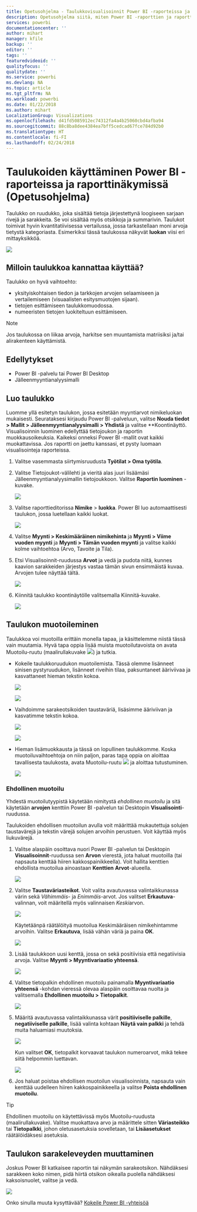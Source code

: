 ```yaml
---
title: Opetusohjelma - Taulukkovisualisoinnit Power BI -raporteissa ja raporttinäkymissä (Opetusohjelma)
description: Opetusohjelma siitä, miten Power BI -raporttien ja raporttinäkymien taulukkovisualisointien kanssa työskennellään ja miten sarakkeiden leveyksiä muutetaan.
services: powerbi
documentationcenter: ''
author: mihart
manager: kfile
backup: ''
editor: ''
tags: ''
featuredvideoid: ''
qualityfocus: ''
qualitydate: ''
ms.service: powerbi
ms.devlang: NA
ms.topic: article
ms.tgt_pltfrm: NA
ms.workload: powerbi
ms.date: 01/22/2018
ms.author: mihart
LocalizationGroup: Visualizations
ms.openlocfilehash: d41fd5085912ec74312fa4a4b25060cbd4afba94
ms.sourcegitcommit: 88c8ba8dee4384ea7bff5cedcad67fce784d92b0
ms.translationtype: HT
ms.contentlocale: fi-FI
ms.lasthandoff: 02/24/2018
---
```

# <a name="working-with-tables-in-power-bi-reports-and-dashboards-tutorial"></a>Taulukoiden käyttäminen Power BI -raporteissa ja raporttinäkymissä (Opetusohjelma)
Taulukko on ruudukko, joka sisältää tietoja järjestettynä loogiseen sarjaan rivejä ja sarakkeita. Se voi sisältää myös otsikkoja ja summarivin. Taulukot toimivat hyvin kvantitatiivisessa vertailussa, jossa tarkastellaan moni arvoja tietystä kategoriasta. Esimerkiksi tässä taulukossa näkyvät **luokan** viisi eri mittayksikköä.

![](media/power-bi-visualization-tables/table.png)

## <a name="when-to-use-a-table"></a>Milloin taulukkoa kannattaa käyttää?
Taulukko on hyvä vaihtoehto:

* yksityiskohtaisen tiedon ja tarkkojen arvojen selaamiseen ja vertailemiseen (visuaalisten esitysmuotojen sijaan).
* tietojen esittämiseen taulukkomuodossa.
* numeeristen tietojen luokiteltuun esittämiseen.   

> [!NOTE]
> Jos taulukossa on liikaa arvoja, harkitse sen muuntamista matriisiksi ja/tai alirakenteen käyttämistä.
> 
> 
## <a name="prerequisites"></a>Edellytykset
 - Power BI -palvelu tai Power BI Desktop
 - Jälleenmyyntianalyysimalli


## <a name="create-a-table"></a>Luo taulukko
Luomme yllä esitetyn taulukon, jossa esitetään myyntiarvot nimikeluokan mukaisesti. Seurataksesi kirjaudu Power BI -palveluun, valitse **Nouda tiedot \> Mallit \> Jälleenmyyntianalyysimalli > Yhdistä** ja valitse **Koontinäyttö. Visualisoinnin luominen edellyttää tietojoukon ja raportin muokkausoikeuksia. Kaikeksi onneksi Power BI -mallit ovat kaikki muokattavissa. Jos raportti on jaettu kanssasi, et pysty luomaan visualisointeja raporteissa.

1. Valitse vasemmasta siirtymisruudusta **Työtilat > Oma työtila**.    
2. Valitse Tietojoukot-välilehti ja vieritä alas juuri lisäämäsi Jälleenmyyntianalyysimallin tietojoukkoon.  Valitse **Raportin luominen** -kuvake.
   
    ![](media/power-bi-visualization-tables/power-bi-create-report.png)
2. Valitse raporttieditorissa **Nimike** > **luokka**.  Power BI luo automaattisesti taulukon, jossa luetellaan kaikki luokat.
   
    ![](media/power-bi-visualization-tables/power-bi-table1.png)
3. Valitse **Myynti > Keskimääräinen nimikehinta** ja **Myynti > Viime vuoden myynti** ja **Myynti > Tämän vuoden myynti** ja valitse kaikki kolme vaihtoehtoa (Arvo, Tavoite ja Tila).   
4. Etsi Visualisoinnit-ruudussa **Arvot** ja vedä ja pudota niitä, kunnes kaavion sarakkeiden järjestys vastaa tämän sivun ensimmäistä kuvaa.  Arvojen tulee näyttää tältä.
   
    ![](media/power-bi-visualization-tables/power-bi-table2.png)
5. Kiinnitä taulukko koontinäytölle valitsemalla Kiinnitä-kuvake.  
   
     ![](media/power-bi-visualization-tables/pbi_pintile.png)

## <a name="format-the-table"></a>Taulukon muotoileminen
Taulukkoa voi muotoilla erittäin monella tapaa, ja käsittelemme niistä tässä vain muutamia. Hyvä tapa oppia lisää muista muotoilutavoista on avata Muotoilu-ruutu (maalirullakuvake ![](media/power-bi-visualization-tables/power-bi-format.png)) ja tutkia.

* Kokeile taulukkoruudukon muotoilemista. Tässä olemme lisänneet sinisen pystyruudukon, lisänneet riveihin tilaa, paksuntaneet ääriviivaa ja kasvattaneet hieman tekstin kokoa.
  
    ![](media/power-bi-visualization-tables/power-bi-table-grid2-new.png)
  
    ![](media/power-bi-visualization-tables/power-bi-table-grid3.png)
* Vaihdoimme sarakeotsikoiden taustaväriä, lisäsimme ääriviivan ja kasvatimme tekstin kokoa. 
  
    ![](media/power-bi-visualization-tables/power-bi-table-column.png)
  
    ![](media/power-bi-visualization-tables/power-bi-table-column2.png)
* Hieman lisämuokkausta ja tässä on lopullinen taulukkomme. Koska muotoiluvaihtoehtoja on niin paljon, paras tapa oppia on aloittaa tavallisesta taulukosta, avata Muotoilu-ruutu ![](media/power-bi-visualization-tables/power-bi-format.png)  ja aloittaa tutustuminen. 
  
    ![](media/power-bi-visualization-tables/power-bi-table-format.png)

### <a name="conditional-formatting"></a>Ehdollinen muotoilu
Yhdestä muotoilutyypistä käytetään nimitystä *ehdollinen muotoilu* ja sitä käytetään **arvojen** kenttiin Power BI -palvelun tai Desktopin **Visualisointi**-ruudussa. 

Taulukoiden ehdollisen muotoilun avulla voit määrittää mukautettuja solujen taustavärejä ja tekstin värejä solujen arvoihin perustuen. Voit käyttää myös liukuvärejä. 

1. Valitse alaspäin osoittava nuori Power BI -palvelun tai Desktopin **Visualisoinnit**-ruudussa sen **Arvon** vierestä, jota haluat muotoilla (tai napsauta kenttää hiiren kakkospainikkeella). Voit hallita kenttien ehdollista muotoilua ainoastaan **Kenttien** **Arvot**-alueella.
   
    ![](media/power-bi-visualization-tables/power-bi-conditional-formatting-background.png)
2. Valitse **Taustaväriasteikot**. Voit valita avautuvassa valintaikkunassa värin sekä *Vähimmäis-* ja *Enimmäis*-arvot. Jos valitset **Erkautuva**-valinnan, voit määritellä myös valinnaisen *Keski*arvon.
   
    ![](media/power-bi-visualization-tables/power-bi-conditional-formatting-background2.png)
   
    Käytetäänpä räätälöityä muotoilua Keskimääräisen nimikehintamme arvoihin. Valitse **Erkautuva**, lisää vähän väriä ja paina **OK**. 
   
    ![](media/power-bi-visualization-tables/power-bi-conditional-formatting-data-background.png)
3. Lisää taulukkoon uusi kenttä, jossa on sekä positiivisia että negatiivisia arvoja.  Valitse **Myynti > Myyntivariaatio yhteensä**. 
   
    ![](media/power-bi-visualization-tables/power-bi-conditional-formatting2.png)
4. Valitse tietopalkin ehdollinen muotoilu painamalla **Myyntivariaatio yhteensä** -kohdan vieressä olevaa alaspäin osoittavaa nuolta ja valitsemalla **Ehdollinen muotoilu > Tietopalkit**.
   
    ![](media/power-bi-visualization-tables/power-bi-conditional-formatting-data-bars.png)
5. Määritä avautuvassa valintaikkunassa värit **positiiviselle palkille**, **negatiiviselle palkille**, lisää valinta kohtaan **Näytä vain palkki** ja tehdä muita haluamiasi muutoksia.
   
    ![](media/power-bi-visualization-tables/power-bi-data-bars.png)
   
    Kun valitset **OK**, tietopalkit korvaavat taulukon numeroarvot, mikä tekee siitä helpommin luettavan.
   
    ![](media/power-bi-visualization-tables/power-bi-conditional-formatting-data-bars2.png)
6. Jos haluat poistaa ehdollisen muotoilun visualisoinnista, napsauta vain kenttää uudelleen hiiren kakkospainikkeella ja valitse **Poista ehdollinen muotoilu**.

> [!TIP]
> Ehdollinen muotoilu on käytettävissä myös Muotoilu-ruudusta (maalirullakuvake). Valitse muokattava arvo ja määrittele sitten **Väriasteikko** tai **Tietopalkki**, johon oletusasetuksia sovelletaan, tai **Lisäasetukset** räätälöidäksesi asetuksia.
> 
> 

## <a name="adjust-the-column-width-of-a-table"></a>Taulukon sarakeleveyden muuttaminen
Joskus Power BI katkaisee raportin tai näkymän sarakeotsikon. Nähdäksesi sarakkeen koko nimen, pidä hiirtä otsikon oikealla puolella nähdäksesi kaksoisnuolet, valitse ja vedä.

![](media/power-bi-visualization-tables/resizetable.gif)

Onko sinulla muuta kysyttävää? [Kokeile Power BI -yhteisöä](http://community.powerbi.com/)

